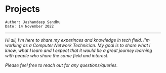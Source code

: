 # Projects

``` 
Author: Jashandeep Sandhu
Date: 14 November 2022
```
--------------------------------------------------------------------------
*Hi all,*
*I'm here to share my experinces and knowledge in tech field. I'm working as a Computer Network Technician. My goal is to share what I know, what I learn and I expect that it would be a great journey learning with people who share the same field and interest.*





*Please feel free to reach out for any questions/queries.*